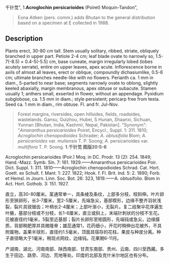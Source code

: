 千针苋",
1.**Acroglochin persicarioides** (Poiret) Moquin-Tandon",

> Eona Aitken (pers. comm.) adds Bhutan to the general distribution based on a specimen at E collected in 1988.

## Description
Plants erect, 30-80 cm tall. Stem usually solitary, ribbed, striate, obliquely branched in upper part. Petiole 2-4 cm; leaf blade ovate to narrowly so, 1.5-7(-8.5) × 0.4-5(-5.5) cm, base cuneate, margin irregularly lobed (lobes acutely serrate), entire on upper leaves, apex acute. Inflorescence borne in axils of almost all leaves, erect or oblique, compoundly dichasiumlike, 0.5-6 cm; ultimate branches needle-like with no flowers. Perianth ca. 1 mm in diam., 5-parted to near base; segments narrowly ovate to oblong, slightly keeled abaxially, margin membranous, apex obtuse or subacute. Stamen usually 1; anthers small, exserted in flower, without an appendage. Pyxidium subglobose, ca. 1.5 mm in diam.; style persistent; pericarp free from testa. Seed ca. 1 mm in diam., rim obtuse. Fl. and fr. Jul-Nov.

> Forest margins, riversides, open hillsides, fields, roadsides, wastelands. Gansu, Guizhou, Hubei, S Hunan, Shaanxi, Sichuan, Yunnan [Bhutan, India, Kashmir, Nepal, Pakistan].
  "Synonym": "*Amaranthus* *persicarioides* Poiret, Encycl., Suppl. 1: 311. 1810; *Acroglochin* *chenopodioides* Schrader; *A*. *obtusifolia* Blom; *A*. *persicarioides* var. *muliensis* T. P. Soong; *A*. persicarioides var. *multiflora* T. P. Soong.
**1.千针苋 图版20:5-6**

Acroglochin persicarioides (Poir.) Moq. in DC. Prodr. 13 (2): 254. 1849; Hand.-Mazz. Symb. Sin. 7: 161. 1929.——Amaranthus persicarioides Poir. Dict. Suppl. 1: 311. 1810——Acroglochin chenopodioides Schrad. Cat. Hort. Goett. ex Schult. f. Mant. 1: 227. 1822; Hook. f. Fl. Brit. Ind. 5: 2. 1890; Forb. et Hemsl. in Journ. Linn. Soc. Bot. 26: 323, 1819.——A. obtusifolio. Blom in Act. Hort. Gothob. 3: 151. 1927.

直立，高30-80厘米。茎通常单一，具条棱及条纹，上部多分枝，枝斜伸。叶片卵形至狭卵形，长3-7厘米，宽2-5厘米，先端急尖，基部楔形，边缘不整齐羽状浅裂，裂片具锐锯齿；叶柄长2-4厘米；上部叶渐小，无裂片。复二歧聚伞花序遍生叶腋，基部分枝或不分枝，长1-6厘米，直立或斜上，末端针刺状的分枝不生花。花被直径约1毫米，5裂至近基部；裂片长卵形至矩圆形，先端钝或急尖，边缘膜质，背部稍肥厚并具微隆脊；雄蕊通常1，花药细小，开花时稍伸出花被外，不具附属物。盖果半球形，直径约1.5毫米，顶面具宿存的花柱，果皮与种皮分离。种子直径略大于1毫米，稍现点网纹，边缘钝。花果期6-11月。

产湖南、湖北、河南南部、陕西南部、甘肃东南部、贵州、云南、四川至西藏。多生于田边、路旁、河边、荒地等处。印度的北部及克什米尔地区也有分布。
